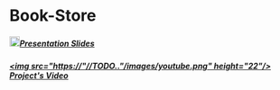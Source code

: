 # Book-Store

##### [<img src="https://raw.githubusercontent.com/TelerikAcademy/Common/master/icons/presentation.png" height="18"/>Presentation Slides](https://rawgit.com/"//TODO.."/index.html)
##### [<img src="https://"//TODO.."/images/youtube.png" height="22"/> Project's Video](https://youtube.com)